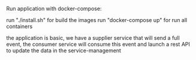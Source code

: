 Run application with docker-compose: 

run "./install.sh" for build the images
run "docker-compose up" for run all containers


the application is basic, 
we have a supplier service that will send a full event, 
the consumer service will consume this event and launch a rest API to update the data in the service-management
